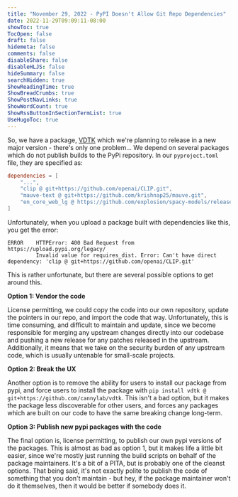 ```yaml
---
title: "November 29, 2022 - PyPI Doesn't Allow Git Repo Dependencies"
date: 2022-11-29T09:09:11-08:00
showToc: true
TocOpen: false
draft: false
hidemeta: false
comments: false
disableShare: false
disableHLJS: false
hideSummary: false
searchHidden: true
ShowReadingTime: true
ShowBreadCrumbs: true
ShowPostNavLinks: true
ShowWordCount: true
ShowRssButtonInSectionTermList: true
UseHugoToc: true
---
```


So, we have a package, [VDTK](https://github.com/CannyLab/vdtk) which we're planning to release in a new major version -
there's only one problem... We depend on several packages which do not publish builds to the PyPi repository. In our
`pyproject.toml` file, they are specified as:

```toml {title=.zshrc}
dependencies = [
    "...",
    "clip @ git+https://github.com/openai/CLIP.git",
    "mauve-text @ git+https://github.com/krishnap25/mauve.git",
    "en_core_web_lg @ https://github.com/explosion/spacy-models/releases/download/en_core_web_lg-3.4.1/en_core_web_lg-3.4.1-py3-none-any.whl",
]
```

Unfortunately, when you upload a package built with dependencies like this, you get the error:

```
ERROR    HTTPError: 400 Bad Request from https://upload.pypi.org/legacy/
         Invalid value for requires_dist. Error: Can't have direct dependency: 'clip @ git+https://github.com/openai/CLIP.git'
```

This is rather unfortunate, but there are several possible options to get around this.

**Option 1: Vendor the code**

License permitting, we could copy the code into our own repository, update the pointers in our repo,
and import the code that way. Unfortunately, this is time consuming, and difficult to maintain and update, since we
become responsible for merging any upstream changes directly into our codebase and pushing a new release for any patches
released in the upstream. Additionally, it means that we take on the security burden of any upstream code, which is
usually untenable for small-scale projects.

**Option 2: Break the UX**

Another option is to remove the ability for users to install our package from pypi, and force users to install the package
with `pip install vdtk @ git+https://github.com/cannylab/vdtk`. This isn't a bad option, but it makes the package less
discoverable for other users, and forces any packages which are built on our code to have the same breaking change
long-term.

**Option 3: Publish new pypi packages with the code**

The final option is, license permitting, to publish our own pypi versions of the packages. This is almost as bad as
option 1, but it makes life a little bit easier, since we're mostly just running the build scripts on behalf of the
package maintainers. It's a bit of a PITA, but is probably one of the cleanst options. That being said, it's not
exactly polite to publish the code of something that you don't maintain - but hey, if the package maintainer won't do
it themselves, then it would be better if somebody does it.
